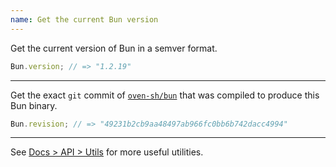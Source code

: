 ```yaml
---
name: Get the current Bun version
---
```


Get the current version of Bun in a semver format.

```ts#index.ts
Bun.version; // => "1.2.19"
```

---

Get the exact `git` commit of [`oven-sh/bun`](https://github.com/oven-sh/bun) that was compiled to produce this Bun binary.

```ts#index.ts
Bun.revision; // => "49231b2cb9aa48497ab966fc0bb6b742dacc4994"
```

---

See [Docs > API > Utils](https://bun.com/docs/api/utils) for more useful utilities.
